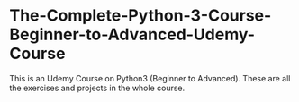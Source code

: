 # The-Complete-Python-3-Course-Beginner-to-Advanced-Udemy-Course
This is an Udemy Course on Python3 (Beginner to Advanced). These are all the exercises and projects in the whole course. 

